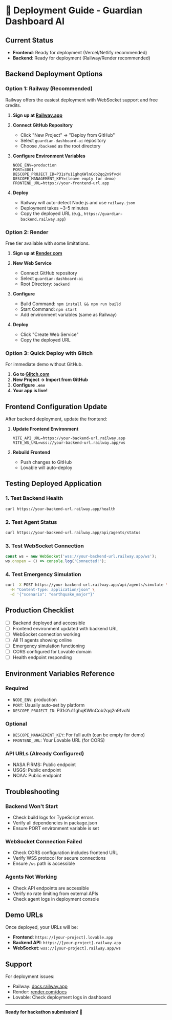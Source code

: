 # 🚀 Deployment Guide - Guardian Dashboard AI

## Current Status
- **Frontend**: Ready for deployment (Vercel/Netlify recommended)
- **Backend**: Ready for deployment (Railway/Render recommended)

## Backend Deployment Options

### Option 1: Railway (Recommended)
Railway offers the easiest deployment with WebSocket support and free credits.

1. **Sign up at [Railway.app](https://railway.app)**
2. **Connect GitHub Repository**
   - Click "New Project" → "Deploy from GitHub"
   - Select `guardian-dashboard-ai` repository
   - Choose `/backend` as the root directory

3. **Configure Environment Variables**
   ```
   NODE_ENV=production
   PORT=3001
   DESCOPE_PROJECT_ID=P31sYu11ghqKWlnCob2qq2n9fvcN
   DESCOPE_MANAGEMENT_KEY=(leave empty for demo)
   FRONTEND_URL=https://your-frontend-url.app
   ```

4. **Deploy**
   - Railway will auto-detect Node.js and use `railway.json`
   - Deployment takes ~3-5 minutes
   - Copy the deployed URL (e.g., `https://guardian-backend.railway.app`)

### Option 2: Render
Free tier available with some limitations.

1. **Sign up at [Render.com](https://render.com)**
2. **New Web Service**
   - Connect GitHub repository
   - Select `guardian-dashboard-ai`
   - Root Directory: `backend`

3. **Configure**
   - Build Command: `npm install && npm run build`
   - Start Command: `npm start`
   - Add environment variables (same as Railway)

4. **Deploy**
   - Click "Create Web Service"
   - Copy the deployed URL

### Option 3: Quick Deploy with Glitch
For immediate demo without GitHub.

1. **Go to [Glitch.com](https://glitch.com)**
2. **New Project → Import from GitHub**
3. **Configure `.env`**
4. **Your app is live!**

## Frontend Configuration Update

After backend deployment, update the frontend:

1. **Update Frontend Environment**
   ```env
   VITE_API_URL=https://your-backend-url.railway.app
   VITE_WS_URL=wss://your-backend-url.railway.app/ws
   ```

2. **Rebuild Frontend**
   - Push changes to GitHub
   - Lovable will auto-deploy

## Testing Deployed Application

### 1. Test Backend Health
```bash
curl https://your-backend-url.railway.app/health
```

### 2. Test Agent Status
```bash
curl https://your-backend-url.railway.app/api/agents/status
```

### 3. Test WebSocket Connection
```javascript
const ws = new WebSocket('wss://your-backend-url.railway.app/ws');
ws.onopen = () => console.log('Connected!');
```

### 4. Test Emergency Simulation
```bash
curl -X POST https://your-backend-url.railway.app/api/agents/simulate \
  -H "Content-Type: application/json" \
  -d '{"scenario": "earthquake_major"}'
```

## Production Checklist

- [ ] Backend deployed and accessible
- [ ] Frontend environment updated with backend URL
- [ ] WebSocket connection working
- [ ] All 11 agents showing online
- [ ] Emergency simulation functioning
- [ ] CORS configured for Lovable domain
- [ ] Health endpoint responding

## Environment Variables Reference

### Required
- `NODE_ENV`: production
- `PORT`: Usually auto-set by platform
- `DESCOPE_PROJECT_ID`: P31sYu11ghqKWlnCob2qq2n9fvcN

### Optional
- `DESCOPE_MANAGEMENT_KEY`: For full auth (can be empty for demo)
- `FRONTEND_URL`: Your Lovable URL (for CORS)

### API URLs (Already Configured)
- NASA FIRMS: Public endpoint
- USGS: Public endpoint
- NOAA: Public endpoint

## Troubleshooting

### Backend Won't Start
- Check build logs for TypeScript errors
- Verify all dependencies in package.json
- Ensure PORT environment variable is set

### WebSocket Connection Failed
- Check CORS configuration includes frontend URL
- Verify WSS protocol for secure connections
- Ensure `/ws` path is accessible

### Agents Not Working
- Check API endpoints are accessible
- Verify no rate limiting from external APIs
- Check agent logs in deployment console

## Demo URLs

Once deployed, your URLs will be:
- **Frontend**: `https://[your-project].lovable.app`
- **Backend API**: `https://[your-project].railway.app`
- **WebSocket**: `wss://[your-project].railway.app/ws`

## Support

For deployment issues:
- Railway: [docs.railway.app](https://docs.railway.app)
- Render: [render.com/docs](https://render.com/docs)
- Lovable: Check deployment logs in dashboard

---

**Ready for hackathon submission! 🎉**